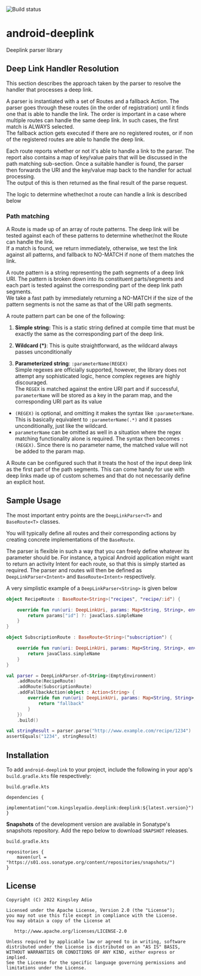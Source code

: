 ![Build status](https://github.com/kingsleyadio/android-deeplink/actions/workflows/ci.yml/badge.svg)

# android-deeplink

Deeplink parser library

## Deep Link Handler Resolution
This section describes the approach taken by the parser to resolve the handler that processes a deep link.

A parser is instantiated with a set of Routes and a fallback Action.
The parser goes through these routes (in the order of registration) until it finds one that 
is able to handle the link.
The order is important in a case where multiple routes can handle the same deep link. 
In such cases, the first match is ALWAYS selected.  
The fallback action gets executed if there are no registered routes, or if non of the registered routes 
are able to handle the deep link.


Each route reports whether or not it's able to handle a link to the parser. The report also contains a 
map of key/value pairs that will be discussed in the path matching sub-section.
Once a suitable handler is found, the parser then forwards the URI and the key/value map back 
to the handler for actual processing.  
The output of this is then returned as the final result of the parse request.

The logic to determine whether/not a route can handle a link is described below

### Path matching
A Route is made up of an array of route patterns. The deep link will be tested against each of these 
patterns to determine whether/not the Route can handle the link.  
If a match is found, we return immediately, otherwise, we test the link against all patterns, and 
fallback to NO-MATCH if none of them matches the link.

A route pattern is a string representing the path segments of a deep link URI. The pattern is broken 
down into its constituent parts/segments and each part is tested against the corresponding part of 
the deep link path segments.  
We take a fast path by immediately returning a NO-MATCH if the size of the pattern segments is not 
the same as that of the URI path segments.

A route pattern part can be one of the following:

1. **Simple string:**
This is a static string defined at compile time that must be exactly the same as the corresponding part 
   of the deep link.

2. **Wildcard (\*)**:
This is quite straightforward, as the wildcard always passes unconditionally

3. **Parameterized string**: `:parameterName(REGEX)`  
Simple regexes are officially supported, however, the library does not attempt any sophisticated logic, 
hence complex regexes are highly discouraged.  
The `REGEX` is matched against the entire URI part and if successful, `parameterName` will be stored as a 
   key in the param map, and the corresponding URI part as its value
  - `(REGEX)` is optional, and omitting it makes the syntax like `:parameterName`. This is basically 
    equivalent to `:parameterName(.*)` and it passes unconditionally, just like the wildcard.  
  - `parameterName` can be omitted as well in a situation where the regex matching functionality alone is 
    required. The syntax then becomes `:(REGEX)`. Since there is no parameter name, the matched value will 
    not be added to the param map.

A Route can be configured such that it treats the host of the input deep link as the first part of the path 
segments. This can come handy for use with deep links made up of custom schemes and that do not necessarily 
define an explicit host.

## Sample Usage
The most important entry points are the `DeepLinkParser<T>` and `BaseRoute<T>` classes.

You will typically define all routes and their corresponding actions by creating 
concrete implementations of the `BaseRoute`.

The parser is flexible in such a way that you can freely define whatever its parameter should be. 
For instance, a typical Android application might want to return an activity Intent for each route, 
so that this is simply started as required. The parser and routes will then be defined as 
`DeepLinkParser<Intent>` and `BaseRoute<Intent>` respectively.

A very simplistic example of a `DeepLinkParser<String>` is given below

```kotlin
object RecipeRoute : BaseRoute<String>("recipes", "recipe/:id") {

    override fun run(uri: DeepLinkUri, params: Map<String, String>, env: Environment): String {
        return params["id"] ?: javaClass.simpleName
    }
}

object SubscriptionRoute : BaseRoute<String>("subscription") {

    override fun run(uri: DeepLinkUri, params: Map<String, String>, env: Environment): String {
        return javaClass.simpleName
    }
}

val parser = DeepLinkParser.of<String>(EmptyEnvironment)
    .addRoute(RecipeRoute)
    .addRoute(SubscriptionRoute)
    .addFallbackAction(object : Action<String> {
        override fun run(uri: DeepLinkUri, params: Map<String, String>, env: Environment): String {
            return "fallback"
        }
    })
    .build()

val stringResult = parser.parse("http://www.example.com/recipe/1234")
assertEquals("1234", stringResult)
```

## Installation

To add `android-deeplink` to your project, include the following in your app's `build.gradle.kts` 
file respectively:

`build.gradle.kts`

```
dependencies {
    implementation("com.kingsleyadio.deeplink:deeplink:${latest.version}")
}
```

**Snapshots** of the development version are available in Sonatype's snapshots repository.
Add the repo below to download `SNAPSHOT` releases.

`build.gradle.kts`

```
repositories {
    maven(url = "https://s01.oss.sonatype.org/content/repositories/snapshots/")
}
```

License
-------

    Copyright (C) 2022 Kingsley Adio

    Licensed under the Apache License, Version 2.0 (the "License");
    you may not use this file except in compliance with the License.
    You may obtain a copy of the License at

       http://www.apache.org/licenses/LICENSE-2.0

    Unless required by applicable law or agreed to in writing, software
    distributed under the License is distributed on an "AS IS" BASIS,
    WITHOUT WARRANTIES OR CONDITIONS OF ANY KIND, either express or implied.
    See the License for the specific language governing permissions and
    limitations under the License.
